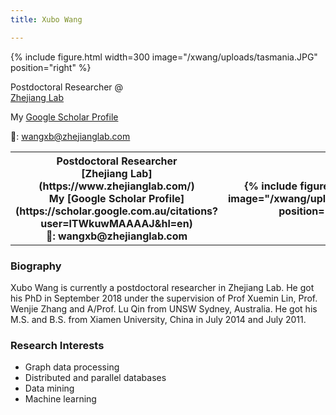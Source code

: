 ```yaml
---
title: Xubo Wang

---
```


{% include figure.html width=300 image="/xwang/uploads/tasmania.JPG" position="right" %}

Postdoctoral Researcher @   
[Zhejiang Lab](https://www.zhejianglab.com/)

My [Google Scholar Profile](https://scholar.google.com.au/citations?user=lTWkuwMAAAAJ&hl=en) 

📧: wangxb@zhejianglab.com


<table style="width:100%">
  <tr>
    <th>
      Postdoctoral Researcher <br />
      [Zhejiang Lab](https://www.zhejianglab.com/)   <br />
      My [Google Scholar Profile](https://scholar.google.com.au/citations?user=lTWkuwMAAAAJ&hl=en)  <br />
      📧: wangxb@zhejianglab.com
    </th> 
    <th> {% include figure.html width=300 image="/xwang/uploads/tasmania.JPG" position="right" %} </th>
  </tr>
</table>


### Biography
Xubo Wang is currently a postdoctoral researcher in Zhejiang Lab. He got his PhD in September 2018 under the supervision of Prof Xuemin Lin, Prof. Wenjie Zhang and A/Prof. Lu Qin from UNSW Sydney, Australia. He got his M.S. and B.S. from Xiamen University, China in July 2014 and July 2011.  



### Research Interests

* Graph data processing
* Distributed and parallel databases
* Data mining
* Machine learning





